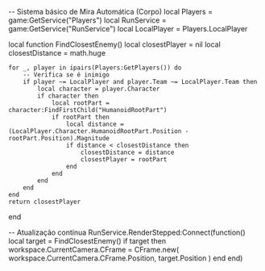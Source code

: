 -- Sistema básico de Mira Automática (Corpo)
local Players = game:GetService("Players")
local RunService = game:GetService("RunService")
local LocalPlayer = Players.LocalPlayer

local function FindClosestEnemy()
    local closestPlayer = nil
    local closestDistance = math.huge
    
    for _, player in ipairs(Players:GetPlayers()) do
        -- Verifica se é inimigo
        if player ~= LocalPlayer and player.Team ~= LocalPlayer.Team then
            local character = player.Character
            if character then
                local rootPart = character:FindFirstChild("HumanoidRootPart")
                if rootPart then
                    local distance = (LocalPlayer.Character.HumanoidRootPart.Position - rootPart.Position).Magnitude
                    if distance < closestDistance then
                        closestDistance = distance
                        closestPlayer = rootPart
                    end
                end
            end
        end
    end
    return closestPlayer
end

-- Atualização contínua
RunService.RenderStepped:Connect(function()
    local target = FindClosestEnemy()
    if target then
        workspace.CurrentCamera.CFrame = CFrame.new(
            workspace.CurrentCamera.CFrame.Position,
            target.Position
        )
    end
end)
